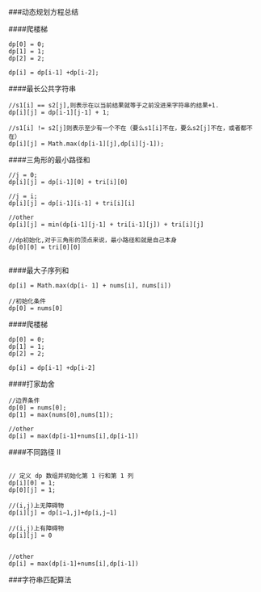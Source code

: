 ###动态规划方程总结

####爬楼梯
```
dp[0] = 0;
dp[1] = 1;
dp[2] = 2;

dp[i] = dp[i-1] +dp[i-2];
```

####最长公共字符串
```
//s1[i] == s2[j],则表示在以当前结果就等于之前没进来字符串的结果+1.
dp[i][j] = dp[i-1][j-1] + 1;

//s1[i] != s2[j]则表示至少有一个不在（要么s1[i]不在，要么s2[j]不在，或者都不在）
dp[i][j] = Math.max(dp[i-1][j],dp[i][j-1]);

```

####三角形的最小路径和
```
//j = 0;
dp[i][j] = dp[i-1][0] + tri[i][0]

//j = i;
dp[i][j] = dp[i-1][i-1] + tri[i][i]

//other
dp[i][j] = min(dp[i-1][j-1] + tri[i-1][j]) + tri[i][j]

//dp初始化,对于三角形的顶点来说，最小路径和就是自己本身
dp[0][0] = tri[0][0]


```

####最大子序列和
```
dp[i] = Math.max(dp[i- 1] + nums[i], nums[i])

//初始化条件
dp[0] = nums[0]

```

####爬楼梯
```
dp[0] = 0;
dp[1] = 1;
dp[2] = 2;

dp[i] = dp[i-1] +dp[i-2]
```

####打家劫舍
```
//边界条件
dp[0] = nums[0];
dp[1] = max(nums[0],nums[1]);

//other
dp[i] = max(dp[i-1]+nums[i],dp[i-1])

```


 ####不同路径 II
 ```
 
// 定义 dp 数组并初始化第 1 行和第 1 列
dp[i][0] = 1;
dp[0][j] = 1;
   
//(i,j)上无障碍物
dp[i][j] = dp[i−1,j]+dp[i,j−1]

//(i,j)上有障碍物
dp[i][j] = 0
​	
 
 //other
 dp[i] = max(dp[i-1]+nums[i],dp[i-1])
 
 ```

###字符串匹配算法

